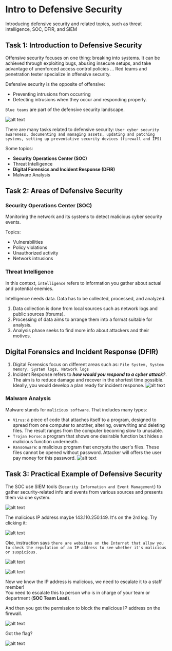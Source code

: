 # Intro to Defensive Security

Introducing defensive security and related topics, such as threat intelligence, SOC, DFIR, and SIEM

## Task 1: Introduction to Defensive Security

Offensive security focuses on one thing: breaking into systems. It can be achieved through exploiting bugs, abusing insecure setups, and take advantage of unenforced access control policies ... Red teams and penetration tester specialize in offensive security.

Defensive security is the opposite of offensive:
- Preventing intrusions from occurring
- Detecting intrusions when they occur and responding properly.

`Blue teams` are part of the defensive security landscape.

![alt text](image.png)

There are many tasks related to defensive security: `User cyber security awareness, documenting and managing assets, updating and patching systems, setting up preventative security devices (firewall and IPS)`

Some topics:
- **Security Operations Center (SOC)**
- Threat Intelligence
- **Digital Forensics and Incident Response (DFIR)**
- Malware Analysis

## Task 2: Areas of Defensive Security

### Security Operations Center (SOC)

Monitoring the network and its systems to detect malicious cyber security events.

Topics:
- Vulnerabilities
- Policy violations
- Unauthorized activity
- Network intrusions

### Threat Intelligence

In this context, `intelligence` refers to information you gather about actual and potential enemies.

Intelligence needs data. Data has to be collected, processed, and analyzed. 
1. Data collection is done from local sources such as network logs and public sources (forums).
2. Processing of data aims to arrange them into a format suitable for analysis.
3. Analysis phase seeks to find more info about attackers and their motives.

## Digital Forensics and Incident Response (DFIR)

1. Digital Forensics focus on different areas such as: `File System, System memory, System logs, Network logs`
2. Incident Response refers to ***how would you respond to a cyber attack?***. The aim is to reduce damage and recover in the shortest time possible. Ideally, you would develop a plan ready for incident response.
![alt text](image-1.png)

### Malware Analysis

Malware stands for `malicious software`. That includes many types:

- `Virus`: a piece of code that attaches itself to a program, designed to spread from one computer to another, altering, overwriting and deleting files. The result ranges from the computer becoming slow to unusable.
- `Trojan Horse`: a program that shows one desirable function but hides a malicious function underneath.
- `Ransomware`: a malicious program that encrypts the user's files. These files cannot be opened without password. Attacker will offers the user pay money for this password.
![alt text](image-2.png)

## Task 3: Practical Example of Defensive Security

The SOC use SIEM tools (`Security Information and Event Management`) to gather security-related info and events from various sources and presents them via one system.

![alt text](image-3.png)

The malicious IP address maybe 143.110.250.149. It's on the 2rd log. Try clicking it:

![alt text](image-4.png)

Oke, instruction says `there are websites on the Internet that allow you to check the reputation of an IP address to see whether it's malicious or suspicious.`

![alt text](image-5.png)

![alt text](image-6.png)

Now we know the IP address is malicious, we need to escalate it to a staff member!\
You need to escalate this to person who is in charge of your team or department (**SOC Team Lead**).

And then you got the permission to block the malicious IP address on the firewall.

![alt text](image-7.png)

Got the flag?

![alt text](image-8.png)
